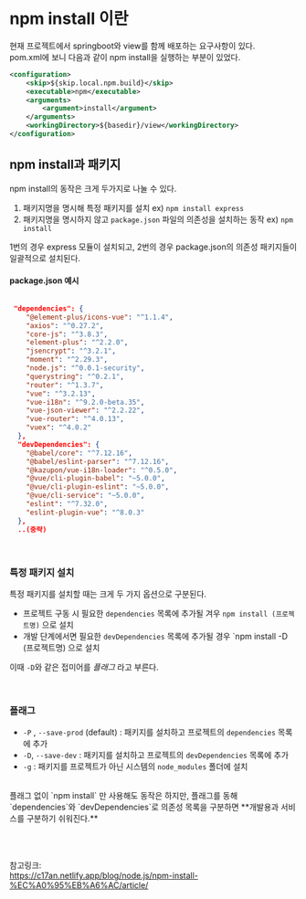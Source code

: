 # npm install 이란

현재 프로젝트에서 springboot와 view를 함께 배포하는 요구사항이 있다.   
pom.xml에 보니 다음과 같이 npm install을 실행하는 부분이 있었다.

```xml
<configuration>
	<skip>${skip.local.npm.build}</skip>
	<executable>npm</executable>
	<arguments>
		<argument>install</argument>
	</arguments>
	<workingDirectory>${basedir}/view</workingDirectory>
</configuration>

```

## npm install과 패키지

npm install의 동작은 크게 두가지로 나눌 수 있다. 
1. 패키지명을 명시해 특정 패키지를 설치  ex) `npm install express`
2. 패키지명을 명시하지 않고 `package.json` 파일의 의존성을 설치하는 동작 ex) `npm install`

1번의 경우 express 모듈이 설치되고, 2번의 경우 package.json의 의존성 패키지들이 일괄적으로 설치된다. 

#### package.json 예시

```json

 "dependencies": {
    "@element-plus/icons-vue": "^1.1.4",
    "axios": "^0.27.2",
    "core-js": "^3.8.3",
    "element-plus": "^2.2.0",
    "jsencrypt": "^3.2.1",
    "moment": "^2.29.3",
    "node.js": "^0.0.1-security",
    "querystring": "^0.2.1",
    "router": "^1.3.7",
    "vue": "^3.2.13",
    "vue-i18n": "^9.2.0-beta.35",
    "vue-json-viewer": "^2.2.22",
    "vue-router": "^4.0.13",
    "vuex": "^4.0.2"
  },
  "devDependencies": {
    "@babel/core": "^7.12.16",
    "@babel/eslint-parser": "^7.12.16",
    "@kazupon/vue-i18n-loader": "^0.5.0",
    "@vue/cli-plugin-babel": "~5.0.0",
    "@vue/cli-plugin-eslint": "~5.0.0",
    "@vue/cli-service": "~5.0.0",
    "eslint": "^7.32.0",
    "eslint-plugin-vue": "^8.0.3"
  },
  ..(중략)

```

</br>

### 특정 패키지 설치

특정 패키지를 설치할 때는 크게 두 가지 옵션으로 구분된다. 

*  프로젝트 구동 시 필요한 `dependencies` 목록에 추가될 겨우 `npm install (프로젝트명)` 으로 설치
*  개발 단계에서면 필요한 `devDependencies` 목록에 추가될 경우 `npm install -D (프로젝트명) 으로 설치

이때 `-D`와 같은 접미어를 *플래그* 라고 부른다. 

</br>

### 플래그
* `-P` , `--save-prod` (default) : 패키지를 설치하고 프로젝트의 `dependencies` 목록에 추가
* `-D`, `--save-dev` : 패키지를 설치하고 프로젝트의 `devDependencies` 목록에 추가
* `-g` : 패키지를 프로젝트가 아닌 시스템의 `node_modules` 폴더에 설치

</br>
플래그 없이 `npm install` 만 사용해도 동작은 하지만, 플래그를 동해 `dependencies`와 `devDependencies`로 의존성 목록을 구분하면 **개발용과 서비스를 구분하기 쉬워진다.**

</br></br>

참고링크:   
https://c17an.netlify.app/blog/node.js/npm-install-%EC%A0%95%EB%A6%AC/article/

